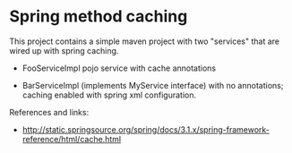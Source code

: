 # Spring method caching

This project contains a simple maven project with two "services" that are wired up with
spring caching.

- FooServiceImpl pojo service with cache annotations

- BarServiceImpl (implements MyService interface) with no annotations; caching enabled with spring xml configuration.


References and links:
- http://static.springsource.org/spring/docs/3.1.x/spring-framework-reference/html/cache.html
